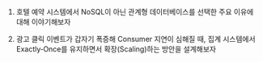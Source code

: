 1. 호텔 예약 시스템에서 NoSQL이 아닌 관계형 데이터베이스를 선택한 주요 이유에 대해 이야기해보자

2. 광고 클릭 이벤트가 갑자기 폭증해 Consumer 지연이 심해질 때, 집계 시스템에서 Exactly‑Once를 유지하면서 확장(Scaling)하는 방안을 설계해보자
